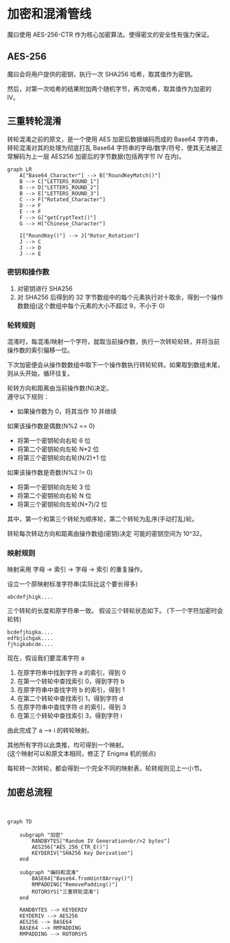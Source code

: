 # 加密和混淆管线

魔曰使用 AES-256-CTR 作为核心加密算法。使得密文的安全性有强力保证。

## AES-256

魔曰会将用户提供的密钥，执行一次 SHA256 哈希，取其值作为密钥。

然后，对第一次哈希的结果附加两个随机字节，再次哈希，取其值作为加密的 IV。

## 三重转轮混淆

转轮混淆之前的原文，是一个使用 AES 加密后数据编码而成的 Base64 字符串，转轮混淆对其的处理为彻底打乱 Base64 字符串的字母/数字/符号，使其无法被正常解码为上一层 AES256 加密后的字节数据(包括两字节 IV 在内)。

```mermaid
graph LR
    A["Base64_Character"] --> B["RoundKeyMatch()"]
    B --> C["LETTERS_ROUND_1"]
    B --> D["LETTERS_ROUND_2"]
    B --> E["LETTERS_ROUND_3"]
    C --> F["Rotated_Character"]
    D --> F
    E --> F
    F --> G["getCryptText()"]
    G --> H["Chinese_Character"]

    I["RoundKey()"] --> J["Rotor_Rotation"]
    J --> C
    J --> D
    J --> E
```

### 密钥和操作数

1. 对密钥进行 SHA256
2. 对 SHA256 后得到的 32 字节数组中的每个元素执行对十取余，得到一个操作数数组(这个数组中每个元素的大小不超过 9，不小于 0)

### 轮转规则

混淆时，每混淆/映射一个字符，就取当前操作数，执行一次转轮轮转，并将当前操作数的索引偏移一位。

下次加密便会从操作数数组中取下一个操作数执行转轮轮转。如果取到数组末尾，则从头开始，循环往复。

轮转方向和距离由当前操作数(N)决定。  
遵守以下规则：

- 如果操作数为 0，将其当作 10 并继续

如果该操作数是偶数(N%2 == 0)

- 将第一个密钥轮向右轮 6 位
- 将第二个密钥轮向左轮 N\*2 位
- 将第三个密钥轮向右轮(N/2)+1 位

如果该操作数是奇数(N%2 != 0)

- 将第一个密钥轮向左轮 3 位
- 将第二个密钥轮向右轮 N 位
- 将第三个密钥轮向左轮(N+7)/2 位

其中，第一个和第三个转轮为顺序轮，第二个转轮为乱序(手动打乱)轮。

转轮每次转动方向和距离由操作数组(密钥)决定
可能的密钥空间为 10^32。

### 映射规则

映射采用 字母 -> 索引 -> 字母 -> 索引 的重复操作。

设立一个原映射标准字符串(实际比这个要长得多)

```
abcdefjhigk....
```

三个转轮的长度和原字符串一致。
假设三个转轮状态如下。
(下一个字符加密时会轮转)

```
bcdefjhigka....
edfbjichgak....
fjhigkabcde....
```

现在，假设我们要混淆字符 a

1. 在原字符串中找到字符 a 的索引，得到 0
2. 在第一个转轮中查找索引 0，得到字符 b
3. 在原字符串中查找字符 b 的索引，得到 1
4. 在第二个转轮中查找索引 1，得到字符 d
5. 在原字符串中查找字符 d 的索引，得到 3
6. 在第三个转轮中查找索引 3，得到字符 i

由此完成了 a --> i 的转轮映射。

其他所有字符以此类推，均可得到一个映射。  
(这个映射可以和原文本相同，修正了 Enigma 机的弱点)

每轮转一次转轮，都会得到一个完全不同的映射表，轮转规则见上一小节。

## 加密总流程

<br>

```mermaid
graph TD

    subgraph "加密"
        RANDBYTES["Random IV Generation<br/>2 bytes"]
        AES256["AES_256_CTR_E()"]
        KEYDERIV["SHA256 Key Derivation"]
    end

    subgraph "编码和混淆"
        BASE64["Base64.fromUint8Array()"]
        RMPADDING["RemovePadding()"]
        ROTORSYS["三重转轮混淆"]
    end

    RANDBYTES --> KEYDERIV
    KEYDERIV --> AES256
    AES256 --> BASE64
    BASE64 --> RMPADDING
    RMPADDING --> ROTORSYS
```
